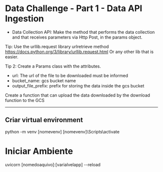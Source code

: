 # Data Challenge - Part 1 - Data API Ingestion

- Data Collection API:
Make the method that performs the data collection and that receives parameters via Http Post, in the params object.

Tip: Use the urllib.request library urlretrieve method https://docs.python.org/3/library/urllib.request.html
Or any other lib that is easier.

Tip 2: Create a Params class with the attributes.
- url: The url of the file to be downloaded must be informed
- bucket_name: gcs bucket name
- output_file_prefix: prefix for storing the data inside the gcs bucket


Create a function that can upload the data downloaded by the download function to the GCS

-----
## Criar virtual environment 
python -m venv [nomevenv]
[nomevenv]\Scripts\activate

# Iniciar Ambiente
uvicorn [nomedoaquivo]:[varialvelapp] --reload

